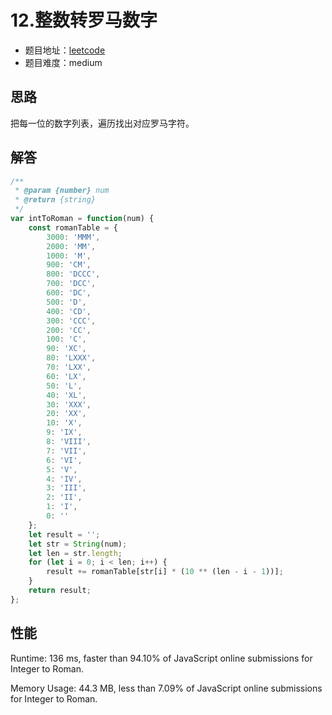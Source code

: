 # 12.整数转罗马数字

+ 题目地址：[leetcode](https://leetcode-cn.com/problems/integer-to-roman/)
+ 题目难度：medium

## 思路

把每一位的数字列表，遍历找出对应罗马字符。

## 解答

```js
/**
 * @param {number} num
 * @return {string}
 */
var intToRoman = function(num) {
    const romanTable = {
        3000: 'MMM',
        2000: 'MM',
        1000: 'M',
        900: 'CM',
        800: 'DCCC',
        700: 'DCC',
        600: 'DC',
        500: 'D',
        400: 'CD',
        300: 'CCC',
        200: 'CC',
        100: 'C',
        90: 'XC',
        80: 'LXXX',
        70: 'LXX',
        60: 'LX',
        50: 'L',
        40: 'XL',
        30: 'XXX',
        20: 'XX',
        10: 'X',
        9: 'IX',
        8: 'VIII',
        7: 'VII',
        6: 'VI',
        5: 'V',
        4: 'IV',
        3: 'III',
        2: 'II',
        1: 'I',
        0: ''
    };
    let result = '';
    let str = String(num);
    let len = str.length;
    for (let i = 0; i < len; i++) {
        result += romanTable[str[i] * (10 ** (len - i - 1))];
    }
    return result;
};
```

## 性能

Runtime: 136 ms, faster than 94.10% of JavaScript online submissions for Integer to Roman.

Memory Usage: 44.3 MB, less than 7.09% of JavaScript online submissions for Integer to Roman.